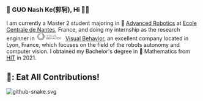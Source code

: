 ### 🐯 GUO Nash Ke(郭轲), Hi 🥥👋
I am currently a Master 2 student majoring in 🤖 [Advanced Robotics](https://www.ec-nantes.fr/study/masters/advanced-robotics-coro-imaro) at [Ecole Centrale de Nantes](https://www.ec-nantes.fr/), France, and doing my internship as the research enginner in <img height="20" src="https://github.com/GUOkekkk/GUOkekkk/blob/main/pics/vb.png"> [Visual Behavior](https://visualbehavior.ai/), an excellent company located in Lyon, France, which focuses on the field of the robots autonomy and computer vision. I obtained my Bachelor's degree in 📖 Mathematics from [HIT](http://en.hit.edu.cn/) in 2021.
## 🐍: Eat All Contributions!
![github-snake.svg](https://github.com/GUOkekkk/GUOkekkk/blob/output/github-contribution-grid-snake.svg)

<!--
**GUOkekkk/GUOkekkk** 🐯is a ✨ _special_ ✨ repository because its `README.md` (this file) appears on your GitHub profile.


Here are some ideas to get you started:

- 🔭 I’m currently working on ...
- 🌱 I’m currently learning ...
- 👯 I’m looking to collaborate on ...
- 🤔 I’m looking for help with ...
- 💬 Ask me about ...
- 📫 How to reach me: ...
- 😄 Pronouns: ...
- ⚡ Fun fact: ...
-->
